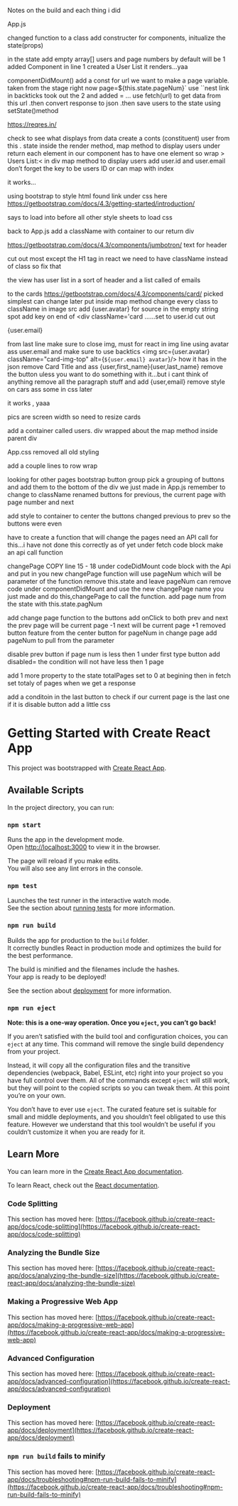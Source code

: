 
Notes on the build and each thing i did

App.js

changed function to a class
add constructer for components, initualize the state(props)

in the state add empty array[]  users and page numbers by default will be 1
added Component in line 1
created a User List
it renders...yaa

componentDidMount() add a const for url we want to make a page variable. taken from 
the stage right now  page=${this.state.pageNum}` use ``nest link in backticks
took out the 2 and added = ...
    use fetch(url) to get data from this url
        .then convert response to json 
        .then save users to the state using setState()method

https://reqres.in/

check to see what displays from data
create a conts (constituent) user from this . state inside the render method, map method to display users 
under return 
each element in our component has to have one element so 
wrap > Users List:< in div
map method to display users
add user.id and user.email
don’t forget the key to be users ID or can map with index

it works...

using bootstrap to style
html
found link under css here
https://getbootstrap.com/docs/4.3/getting-started/introduction/

says to load <link> into <head> before all other style sheets to load css

back to 
App.js
add a className with container to our return div

https://getbootstrap.com/docs/4.3/components/jumbotron/
text for header

cut out most except the H1 tag
in react we need to have className instead of class so fix that

the view has user list in a sort of header and a list called of emails

to the cards
https://getbootstrap.com/docs/4.3/components/card/
picked simplest can change later
put inside map method
change every class to className
in image src add {user.avatar} for source in the empty string spot
add key on end of <div className='card ......set to user.id
cut out    <p key = {user.id}>{user.email} </p> from last line
make sure to close img, must for react
in img line using avatar 
ass user.email and make sure to use backtics  <img src={user.avatar} className="card-img-top" alt={`${user.email} avatar`}/> how it has in the json
remove Card Title and ass {user,first_name}{user,last_name}
remove the button uless you want to do something with it...but i cant think of anything
remove all the paragraph stuff and add {user,email}
remove style  on cars ass some in css later

it works , yaaa

pics are screen width so need to resize cards

add a container called users. div wrapped about the map method inside parent div 


App.css
removed all old styling

add a couple lines to row wrap

looking for other pages
bootstrap button group
pick a grouping of buttons and add them to the bottom of the div we just made in 
App.js
remember to change to className
renamed buttons for previous, the current page with page number and next

add style to container to center the buttons
changed previous to prev so the buttons were even

have to create a function that will change the pages 
need an API call for this...i have not done this correctly as of yet
under fetch code block make an api call function

changePage
COPY line 15 - 18 under codeDidMount code block with the Api and put in you new changePage function 
will use pageNum which will be parameter of the function
remove this.state and leave pageNum
can remove code under componentDidMount and use the new changePage name you just made and do this,changePage to call the function.
add page num from the state with this.state.pagNum

add change page function to the buttons
add onClick to both prev and next
the prev page will be current page -1
next will be current page +1
removed button feature from the center button for pageNum
in change page add pageNum to pull from the parameter

disable prev button if page num is less then 1
under first type button 
add disabled= the condition
will not have less then 1 page

add 1 more property to the state totalPages set to 0 at begining
then in fetch set totaly of pages when we get a response

add a conditoin in the last button to check if our current page is the last one
if it is disable button
add a little css 
























# Getting Started with Create React App

This project was bootstrapped with [Create React App](https://github.com/facebook/create-react-app).

## Available Scripts

In the project directory, you can run:

### `npm start`

Runs the app in the development mode.\
Open [http://localhost:3000](http://localhost:3000) to view it in the browser.

The page will reload if you make edits.\
You will also see any lint errors in the console.

### `npm test`

Launches the test runner in the interactive watch mode.\
See the section about [running tests](https://facebook.github.io/create-react-app/docs/running-tests) for more information.

### `npm run build`

Builds the app for production to the `build` folder.\
It correctly bundles React in production mode and optimizes the build for the best performance.

The build is minified and the filenames include the hashes.\
Your app is ready to be deployed!

See the section about [deployment](https://facebook.github.io/create-react-app/docs/deployment) for more information.

### `npm run eject`

**Note: this is a one-way operation. Once you `eject`, you can’t go back!**

If you aren’t satisfied with the build tool and configuration choices, you can `eject` at any time. This command will remove the single build dependency from your project.

Instead, it will copy all the configuration files and the transitive dependencies (webpack, Babel, ESLint, etc) right into your project so you have full control over them. All of the commands except `eject` will still work, but they will point to the copied scripts so you can tweak them. At this point you’re on your own.

You don’t have to ever use `eject`. The curated feature set is suitable for small and middle deployments, and you shouldn’t feel obligated to use this feature. However we understand that this tool wouldn’t be useful if you couldn’t customize it when you are ready for it.

## Learn More

You can learn more in the [Create React App documentation](https://facebook.github.io/create-react-app/docs/getting-started).

To learn React, check out the [React documentation](https://reactjs.org/).

### Code Splitting

This section has moved here: [https://facebook.github.io/create-react-app/docs/code-splitting](https://facebook.github.io/create-react-app/docs/code-splitting)

### Analyzing the Bundle Size

This section has moved here: [https://facebook.github.io/create-react-app/docs/analyzing-the-bundle-size](https://facebook.github.io/create-react-app/docs/analyzing-the-bundle-size)

### Making a Progressive Web App

This section has moved here: [https://facebook.github.io/create-react-app/docs/making-a-progressive-web-app](https://facebook.github.io/create-react-app/docs/making-a-progressive-web-app)

### Advanced Configuration

This section has moved here: [https://facebook.github.io/create-react-app/docs/advanced-configuration](https://facebook.github.io/create-react-app/docs/advanced-configuration)

### Deployment

This section has moved here: [https://facebook.github.io/create-react-app/docs/deployment](https://facebook.github.io/create-react-app/docs/deployment)

### `npm run build` fails to minify

This section has moved here: [https://facebook.github.io/create-react-app/docs/troubleshooting#npm-run-build-fails-to-minify](https://facebook.github.io/create-react-app/docs/troubleshooting#npm-run-build-fails-to-minify)
